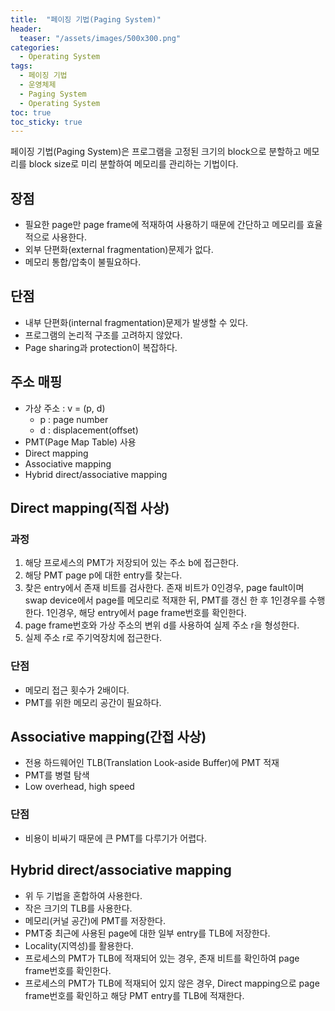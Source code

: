 ```yaml
---
title:  "페이징 기법(Paging System)"
header:
  teaser: "/assets/images/500x300.png"
categories: 
  - Operating System
tags:
  - 페이징 기법
  - 운영체제
  - Paging System
  - Operating System
toc: true
toc_sticky: true
---
```


페이징 기법(Paging System)은 프로그램을 고정된 크기의 block으로 분할하고 메모리를 block size로 미리 분할하여 메모리를 관리하는 기법이다.

## 장점
- 필요한 page만 page frame에 적재하여 사용하기 때문에 간단하고 메모리를 효율적으로 사용한다.
- 외부 단편화(external fragmentation)문제가 없다.
- 메모리 통합/압축이 불필요하다.

## 단점
- 내부 단편화(internal fragmentation)문제가 발생할 수 있다.
- 프로그램의 논리적 구조를 고려하지 않았다.
- Page sharing과 protection이 복잡하다.

## 주소 매핑
- 가상 주소 : v = (p, d)
  - p : page number
  - d : displacement(offset)
- PMT(Page Map Table) 사용
- Direct mapping
- Associative mapping
- Hybrid direct/associative mapping

## Direct mapping(직접 사상)

### 과정
1. 해당 프로세스의 PMT가 저장되어 있는 주소 b에 접근한다.
2. 해당 PMT page p에 대한 entry를 찾는다.
3. 찾은 entry에서 존재 비트를 검사한다. 존재 비트가 0인경우, page fault이며 swap device에서 page를 메모리로 적재한 뒤, PMT를 갱신 한 후 1인경우를 수행한다. 1인경우, 해당 entry에서 page frame번호를 확인한다.
4. page frame번호와 가상 주소의 변위 d를 사용하여 실제 주소 r을 형성한다.
5. 실제 주소 r로 주기억장치에 접근한다.

### 단점
- 메모리 접근 횟수가 2배이다.
- PMT를 위한 메모리 공간이 필요하다.

## Associative mapping(간접 사상)
- 전용 하드웨어인 TLB(Translation Look-aside Buffer)에 PMT 적재
- PMT를 병렬 탐색
- Low overhead, high speed

### 단점
- 비용이 비싸기 때문에 큰 PMT를 다루기가 어렵다.

## Hybrid direct/associative mapping
- 위 두 기법을 혼합하여 사용한다.
- 작은 크기의 TLB를 사용한다.
- 메모리(커널 공간)에 PMT를 저장한다.
- PMT중 최근에 사용된 page에 대한 일부 entry를 TLB에 저장한다.
- Locality(지역성)를 활용한다.
- 프로세스의 PMT가 TLB에 적재되어 있는 경우, 존재 비트를 확인하여 page frame번호를 확인한다.
- 프로세스의 PMT가 TLB에 적재되어 있지 않은 경우, Direct mapping으로 page frame번호를 확인하고 해당 PMT entry를 TLB에 적재한다.
